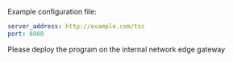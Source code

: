 Example configuration file:  
``` yaml
server_address: http://example.com/tsc
port: 8080
```
  
Please deploy the program on the internal network edge gateway
